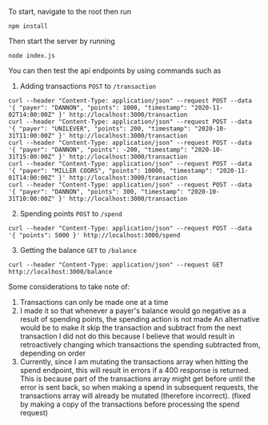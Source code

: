 To start, navigate to the root then run
```
npm install
```

Then start the server by running
```
node index.js
```

You can then test the api endpoints by using commands such as
1. Adding transactions `POST` to `/transaction`
```
curl --header "Content-Type: application/json" --request POST --data '{ "payer": "DANNON", "points": 1000, "timestamp": "2020-11-02T14:00:00Z" }' http://localhost:3000/transaction
curl --header "Content-Type: application/json" --request POST --data '{ "payer": "UNILEVER", "points": 200, "timestamp": "2020-10-31T11:00:00Z" }' http://localhost:3000/transaction
curl --header "Content-Type: application/json" --request POST --data '{ "payer": "DANNON", "points": -200, "timestamp": "2020-10-31T15:00:00Z" }' http://localhost:3000/transaction
curl --header "Content-Type: application/json" --request POST --data '{ "payer": "MILLER COORS", "points": 10000, "timestamp": "2020-11-01T14:00:00Z" }' http://localhost:3000/transaction
curl --header "Content-Type: application/json" --request POST --data '{ "payer": "DANNON", "points": 300, "timestamp": "2020-10-31T10:00:00Z" }' http://localhost:3000/transaction
```
2. Spending points `POST` to `/spend`
```
curl --header "Content-Type: application/json" --request POST --data '{ "points": 5000 }' http://localhost:3000/spend
```
3. Getting the balance `GET` to `/balance`
```
curl --header "Content-Type: application/json" --request GET http://localhost:3000/balance
```

Some considerations to take note of:
1. Transactions can only be made one at a time
2. I made it so that whenever a payer's balance would go negative as a result of spending points, the spending action is not made
   An alternative would be to make it skip the transaction and subtract from the next transaction
   I did not do this because I believe that would result in retroactively changing which transactions the spending subtracted from, depending on order
3. Currently, since I am mutating the transactions array when hitting the spend endpoint, this will result in errors if a 400 response is returned.
   This is because part of the transactions array might get before until the error is sent back, so when making a spend in subsequent requests,
   the transactions array will already be mutated (therefore incorrect). (fixed by making a copy of the transactions before processing the spend request)